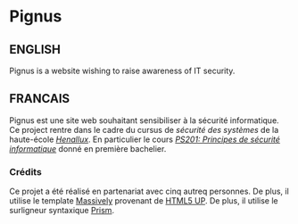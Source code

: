 # Pignus

## ENGLISH
Pignus is a website wishing to raise awareness of IT security.

## FRANCAIS
Pignus est une site web souhaitant sensibiliser à la sécurité informatique.
Ce project rentre dans le cadre du cursus de *sécurité des systèmes* de la haute-école [*Henallux*](https://www.henallux.be/). En particulier le cours [*PS201: Principes de sécurité informatique*](https://services.henallux.be/paysage/public/cursus/infoaa/idAa/97091/idUe/97110/idCursus/68) donné en première bachelier.

### Crédits
Ce projet a été réalisé en partenariat avec cinq autreq personnes. De plus, il utilise le template [Massively](https://html5up.net/massively) provenant de [HTML5 UP](https://html5up.net). De plus, il utilise le surligneur syntaxique [Prism](https://prismjs.com/index.html).
